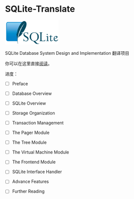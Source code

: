 # SQLite-Translate
<img src="/_assets/sqlite3_logo.gif" style="zoom:80%;" />

SQLite Database System Design and Implementation 翻译项目

你可以在这里直接[阅读](https://amwps290.github.io/SQLite-Translate/)。

进度：

- [ ] Preface 
- [ ] Database Overview
- [ ] SQLite Overview
- [ ] Storage Organization
- [ ] Transaction Management
- [ ] The Pager Module
- [ ] The Tree Module
- [ ] The Virtual Machine Module
- [ ] The Frontend Module
- [ ] SQLite Interface Handler
- [ ] Advance Features
- [ ] Further Reading

